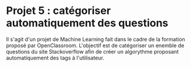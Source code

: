 # Projet 5 : catégoriser automatiquement des questions
Il s'agit d'un projet de Machine Learning fait dans le cadre de la formation proposé par OpenClassroom. L'objectif est de catégoriser un enemble de questions du site Stackoverflow afin de créer un algorythme proposant automatiquement des tags à l'utilisateur.